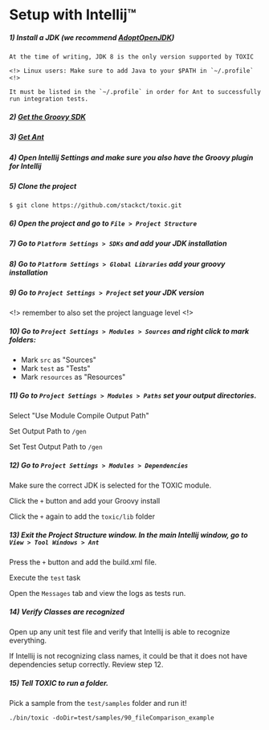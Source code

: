 # Setup with Intellij™

##### 1) Install a JDK (we recommend [AdoptOpenJDK](https://adoptopenjdk.net/))
    At the time of writing, JDK 8 is the only version supported by TOXIC

    <!> Linux users: Make sure to add Java to your $PATH in `~/.profile` <!>

    It must be listed in the `~/.profile` in order for Ant to successfully run integration tests.

##### 2) [Get the Groovy SDK](http://groovy-lang.org/)

##### 3) [Get Ant](https://ant.apache.org/)

##### 4) Open Intellij Settings and make sure you also have the Groovy plugin for Intellij

##### 5) Clone the project

    $ git clone https://github.com/stackct/toxic.git

##### 6) Open the project and go to `File > Project Structure`

##### 7) Go to `Platform Settings > SDKs` and add your JDK installation

##### 8) Go to `Platform Settings > Global Libraries` add your groovy installation

##### 9) Go to `Project Settings > Project` set your JDK version
<!> remember to also set the project language level <!>

##### 10) Go to `Project Settings > Modules > Sources` and right click to mark folders:

- Mark `src` as "Sources"
- Mark `test` as "Tests"
- Mark `resources` as "Resources"

##### 11) Go to `Project Settings > Modules > Paths` set your output directories.

Select "Use Module Compile Output Path"

Set Output Path to `/gen`

Set Test Output Path to `/gen`

##### 12) Go to `Project Settings > Modules > Dependencies`
Make sure the correct JDK is selected for the TOXIC module.

Click the `+` button and add your Groovy install

Click the `+` again to add the `toxic/lib` folder

##### 13) Exit the Project Structure window. In the main Intellij window, go to `View > Tool Windows > Ant`

Press the `+` button and add the build.xml file.

Execute the `test` task

Open the `Messages` tab and view the logs as tests run.

##### 14) Verify Classes are recognized
    
Open up any unit test file and verify that Intellij is able to recognize everything.

If Intellij is not recognizing class names, it could be that it does not have dependencies setup correctly. Review step 12.

##### 15) Tell TOXIC to run a folder.

Pick a sample from the `test/samples` folder and run it!

    ./bin/toxic -doDir=test/samples/90_fileComparison_example